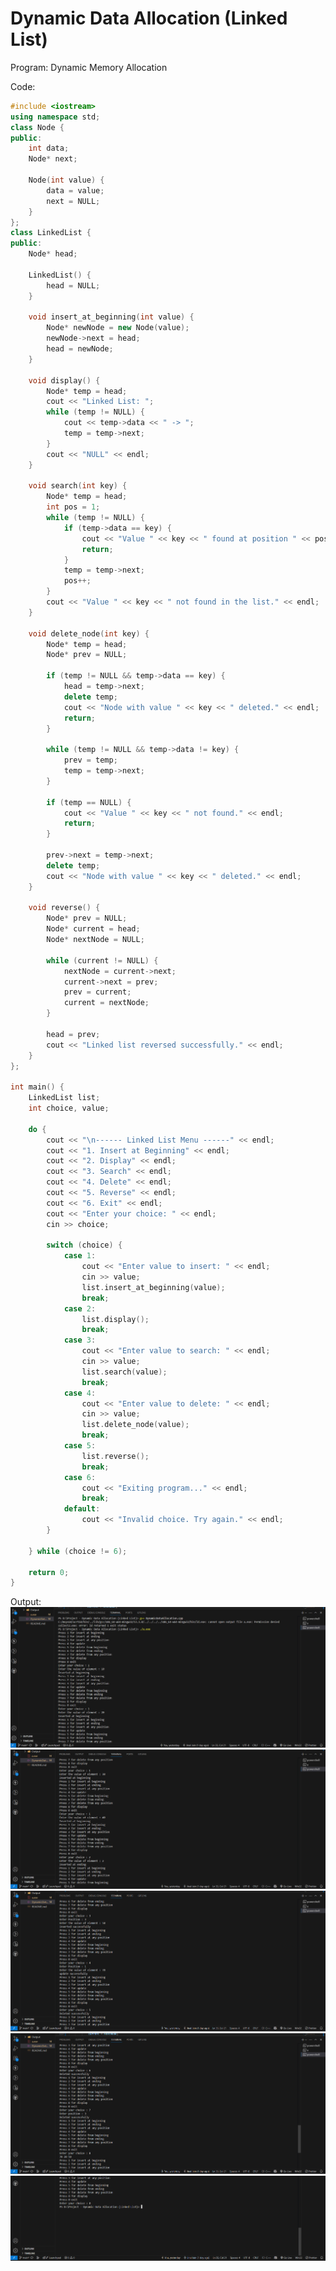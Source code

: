 # Dynamic Data Allocation (Linked List)
Program: Dynamic Memory Allocation

Code:
```cpp
#include <iostream>
using namespace std;
class Node {
public:
    int data;
    Node* next;

    Node(int value) {
        data = value;
        next = NULL;
    }
};
class LinkedList {
public:
    Node* head;

    LinkedList() {
        head = NULL;
    }

    void insert_at_beginning(int value) {
        Node* newNode = new Node(value);
        newNode->next = head;
        head = newNode;
    }

    void display() {
        Node* temp = head;
        cout << "Linked List: ";
        while (temp != NULL) {
            cout << temp->data << " -> ";
            temp = temp->next;
        }
        cout << "NULL" << endl;
    }

    void search(int key) {
        Node* temp = head;
        int pos = 1;
        while (temp != NULL) {
            if (temp->data == key) {
                cout << "Value " << key << " found at position " << pos << endl;
                return;
            }
            temp = temp->next;
            pos++;
        }
        cout << "Value " << key << " not found in the list." << endl;
    }

    void delete_node(int key) {
        Node* temp = head;
        Node* prev = NULL;

        if (temp != NULL && temp->data == key) {
            head = temp->next;
            delete temp;
            cout << "Node with value " << key << " deleted." << endl;
            return;
        }

        while (temp != NULL && temp->data != key) {
            prev = temp;
            temp = temp->next;
        }

        if (temp == NULL) {
            cout << "Value " << key << " not found." << endl;
            return;
        }

        prev->next = temp->next;
        delete temp;
        cout << "Node with value " << key << " deleted." << endl;
    }

    void reverse() {
        Node* prev = NULL;
        Node* current = head;
        Node* nextNode = NULL;

        while (current != NULL) {
            nextNode = current->next;
            current->next = prev;
            prev = current;
            current = nextNode;
        }

        head = prev;
        cout << "Linked list reversed successfully." << endl;
    }
};

int main() {
    LinkedList list;
    int choice, value;

    do {
        cout << "\n------ Linked List Menu ------" << endl;
        cout << "1. Insert at Beginning" << endl;
        cout << "2. Display" << endl;
        cout << "3. Search" << endl;
        cout << "4. Delete" << endl;
        cout << "5. Reverse" << endl;
        cout << "6. Exit" << endl;
        cout << "Enter your choice: " << endl;
        cin >> choice;

        switch (choice) {
            case 1:
                cout << "Enter value to insert: " << endl;
                cin >> value;
                list.insert_at_beginning(value);
                break;
            case 2:
                list.display();
                break;
            case 3:
                cout << "Enter value to search: " << endl;
                cin >> value;
                list.search(value);
                break;
            case 4:
                cout << "Enter value to delete: " << endl;
                cin >> value;
                list.delete_node(value);
                break;
            case 5:
                list.reverse();
                break;
            case 6:
                cout << "Exiting program..." << endl;
                break;
            default:
                cout << "Invalid choice. Try again." << endl;
        }

    } while (choice != 6);

    return 0;
}
```

Output:
![Dynamic Memory Allocation](https://github.com/jinaljain0705/Project---Dynamic-Data-Allocation--Linked-List-/blob/main/Output/Output-1.png)
![Dynamic Memory Allocation](https://github.com/jinaljain0705/Project---Dynamic-Data-Allocation--Linked-List-/blob/main/Output/Output-2.png)
![Dynamic Memory Allocation](https://github.com/jinaljain0705/Project---Dynamic-Data-Allocation--Linked-List-/blob/main/Output/Output-3.png)
![Dynamic Memory Allocation](https://github.com/jinaljain0705/Project---Dynamic-Data-Allocation--Linked-List-/blob/main/Output/Output-4.png)
![Dynamic Memory Allocation](https://github.com/jinaljain0705/Project---Dynamic-Data-Allocation--Linked-List-/blob/main/Output/Output-5.png)
